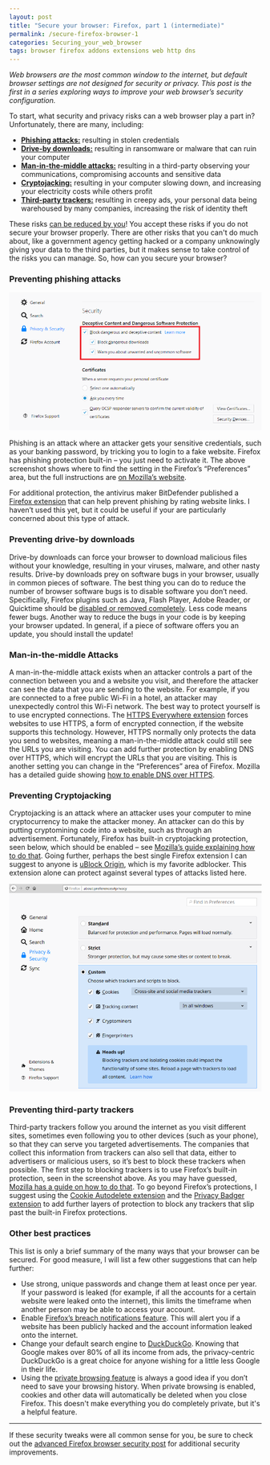 ```yaml
---
layout: post
title: "Secure your browser: Firefox, part 1 (intermediate)"
permalink: /secure-firefox-browser-1
categories: Securing_your_web_browser
tags: browser firefox addons extensions web http dns
---
```


*Web browsers are the most common window to the internet, but default browser settings are not designed for security or privacy. This post is the first in a series exploring ways to improve your web browser’s security configuration.*

To start, what security and privacy risks can a web browser play a part in? Unfortunately, there are many, including:
- **[Phishing attacks:](#phishing)** resulting in stolen credentials
- **[Drive-by downloads:](#drive-by_downloads)** resulting in ransomware or malware that can ruin your computer
- **[Man-in-the-middle attacks:](#mitm)** resulting in a third-party observing your communications, compromising accounts and sensitive data
- **[Cryptojacking:](#cryptojacking)** resulting in your computer slowing down, and increasing your electricity costs while others profit
- **[Third-party trackers:](#trackers)** resulting in creepy ads, your personal data being warehoused by many companies, increasing the risk of identity theft


These risks <ins>can be reduced by you</ins>! You accept these risks if you do not secure your browser properly. There are other risks that you can't do much about, like a government agency getting hacked or a company unknowingly giving your data to the third parties, but it makes sense to take control of the risks you can manage. So, how can you secure your browser?

### <a name="phishing"></a>Preventing phishing attacks

![Firefox security settings](/public/2020-06-08-ff-phishing.png)

Phishing is an attack where an attacker gets your sensitive credentials, such as your banking password, by tricking you to login to a fake website. Firefox has phishing protection built-in – you just need to activate it. The above screenshot shows where to find the setting in the Firefox’s “Preferences” area, but the full instructions are [on Mozilla’s website](https://support.mozilla.org/en-US/kb/how-does-phishing-and-malware-protection-work#w_how-do-i-use-the-phishing-and-malware-protection-features).

For additional protection, the antivirus maker BitDefender published a [Firefox extension](https://addons.mozilla.org/en-US/firefox/addon/trafficlight/) that can help prevent phishing by rating website links. I haven’t used this yet, but it could be useful if your are particularly concerned about this type of attack.

### <a name="drive-by_downloads"></a>Preventing drive-by downloads

Drive-by downloads can force your browser to download malicious files without your knowledge, resulting in your viruses, malware, and other nasty results. Drive-by downloads prey on software bugs in your browser, usually in common pieces of software. The best thing you can do to reduce the number of browser software bugs is to disable software you don’t need. Specifically, Firefox plugins such as Java, Flash Player, Adobe Reader, or Quicktime should be [disabled or removed completely](https://support.mozilla.org/en-US/kb/disable-or-remove-add-ons#w_disabling-and-removing-plugins). Less code means fewer bugs. Another way to reduce the bugs in your code is by keeping your browser updated. In general, if a piece of software offers you an update, you should install the update!

### <a name="mitm"></a>Man-in-the-middle Attacks

A man-in-the-middle attack exists when an attacker controls a part of the connection between you and a website you visit, and therefore the attacker can see the data that you are sending to the website. For example, if you are connected to a free public Wi-Fi in a hotel, an attacker may unexpectedly control this Wi-Fi network. The best way to protect yourself is to use encrypted connections. The [HTTPS Everywhere extension](https://addons.mozilla.org/en-US/firefox/addon/https-everywhere/) forces websites to use HTTPS, a form of encrypted connection, if the website supports this technology. However, HTTPS normally only protects the data you send to websites, meaning a man-in-the-middle attack could still see the URLs you are visiting. You can add further protection by enabling DNS over HTTPS, which will encrypt the URLs that you are visiting. This is another setting you can change in the “Preferences” area of Firefox. Mozilla has a detailed guide showing [how to enable DNS over HTTPS](https://support.mozilla.org/en-US/kb/firefox-dns-over-https#w_manually-enabling-and-disabling-dns-over-https).

### <a name="cryptojacking"></a>Preventing Cryptojacking

Cryptojacking is an attack where an attacker uses your computer to mine cryptocurrency to make the attacker money. An attacker can do this by putting cryptomining code into a website, such as through an advertisement. Fortunately, Firefox has built-in cryptojacking protection, seen below, which should be enabled – see [Mozilla’s guide explaining how to do that](https://blog.mozilla.org/futurereleases/2019/04/09/protections-against-fingerprinting-and-cryptocurrency-mining-available-in-firefox-nightly-and-beta/#post-2620). Going further, perhaps the best single Firefox extension I can suggest to anyone is [uBlock Origin](https://addons.mozilla.org/en-US/firefox/addon/ublock-origin/), which is my favorite adblocker. This extension alone can protect against several types of attacks listed here.

![Firefox tracker protection](/public/2020-06-08-ff-trackers.png)

### <a name="trackers"></a>Preventing third-party trackers

Third-party trackers follow you around the internet as you visit different sites, sometimes even following you to other devices (such as your phone), so that they can serve you targeted advertisements. The companies that collect this information from trackers can also sell that data, either to advertisers or malicious users, so it’s best to block these trackers when possible. The first step to blocking trackers is to use Firefox’s built-in protection, seen in the screenshot above. As you may have guessed, [Mozilla has a guide on how to do that](https://support.mozilla.org/en-US/kb/content-blocking). To go beyond Firefox’s protections, I suggest using the [Cookie Autodelete extension](https://addons.mozilla.org/en-US/firefox/addon/cookie-autodelete/) and the [Privacy Badger extension](https://addons.mozilla.org/en-US/firefox/addon/privacy-badger17/) to add further layers of protection to block any trackers that slip past the built-in Firefox protections.

### <a name="other"></a>Other best practices

This list is only a brief summary of the many ways that your browser can be secured. For good measure, I will list a few other suggestions that can help further:
- Use strong, unique passwords and change them at least once per year. If your password is leaked (for example, if all the accounts for a certain website were leaked onto the internet), this limits the timeframe when another person may be able to access your account.
- Enable [Firefox’s breach notifications feature](https://support.mozilla.org/en-US/kb/firefox-lockwise-alerts-breached-websites). This will alert you if a website has been publicly hacked and the account information leaked onto the internet.
- Change your default search engine to [DuckDuckGo](https://duckduckgo.com/). Knowing that Google makes over 80% of all its income from ads, the privacy-centric DuckDuckGo is a great choice for anyone wishing for a little less Google in their life.
- Using the [private browsing feature](https://support.mozilla.org/en-US/kb/private-browsing-use-firefox-without-history) is always a good idea if you don’t need to save your browsing history. When private browsing is enabled, cookies and other data will automatically be deleted when you close Firefox. This doesn't make everything you do completely private, but it's a helpful feature.

-----

If these security tweaks were all common sense for you, be sure to check out the [advanced Firefox browser security post](secure-firefox-browser-2) for additional security improvements.

